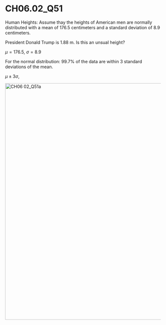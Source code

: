 # CH06.02_Q51 #

Human Heights: Assume thay the heights of American men are normally distributed with a mean of 176.5 centimeters and a standard deviation of 8.9 centimeters.

President Donald Trump is 1.88 m. Is this an unsual height?

$\mu = 176.5$, $\sigma = 8.9$

For the normal distribution: 99.7% of the data are within 3 standard deviations of the mean.

$\mu ± 3 \sigma$, 


<img width="766" alt="CH06 02_Q51a" src="https://github.com/user-attachments/assets/32477650-01e7-4430-98a6-ea5d43bc103d">
